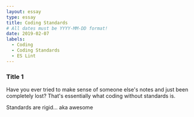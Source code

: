 ```yaml
---
layout: essay
type: essay
title: Coding Standards
# All dates must be YYYY-MM-DD format!
date: 2019-02-07
labels:
  - Coding
  - Coding Standards
  - ES Lint
---
```


### Title 1

Have you ever tried to make sense of someone else's notes and just been completely lost?  That's essentially what coding without standards is.  

Standards are rigid... aka awesome


